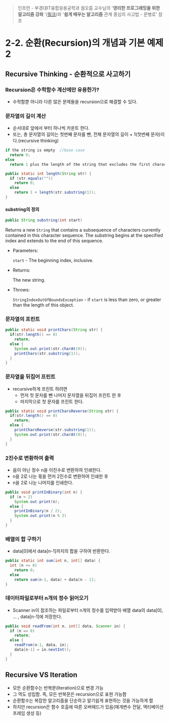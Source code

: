 > 인프런 - 부경대IT융합응용공학과 궘오흠 교수님의 '**영리한 프로그래밍을 위한 알고리즘 강좌** '([링크](https://www.inflearn.com/course/%EC%95%8C%EA%B3%A0%EB%A6%AC%EC%A6%98-%EA%B0%95%EC%A2%8C/))와 '**쉽게 배우는 알고리즘** 관계 중심의 사고법 - 문병로' 참조

# 2-2. 순환(Recursion)의 개념과 기본 예제 2

## Recursive Thinking - 순환적으로 사고하기

### Recursion은 수학함수 계산에만 유용한가?

* 수학함뿐 아니라 다른 많은 문제들을 recursion으로 해결할 수 있다.

### 문자열의 길이 계산

* 순서대로 앞에서 부터 하나씩 카운트 한다.
* 또는, 총 문자열의 길이는 첫번째 문자를 뺀, 전체 문자열의 길이 + 1(첫번째 문자)이다.(recursive thinking)

```java
if the string is empty	//base case
  return 0;
else
  return 1 plus the length of the string that excludes the first character;
```

```java
public static int length(String str) {
  if (str.equals(""))
    return 0;
  else
    return 1 + length(str.substring(1));
}
```

#### substring의 정의

```java
public String substring(int start)
```

Returns a new `String` that contains a subsequence of characters currently contained in this character sequence. The substring begins at the specified index and extends to the end of this sequence.

- Parameters:

  `start` - The beginning index, inclusive.

- Returns:

  The new string.

- Throws:

  `StringIndexOutOfBoundsException` - if `start` is less than zero, or greater than the length of this object.

### 문자열의 프린트

```java
public static void printChars(String str) {
  if(str.length() == 0)
    return;
  else {
    System.out.print(str.charAt(0));
    printChars(str.substring(1));
  }
}
```

### 문자열을 뒤집어 프린트

* recursive하게 프린트 하려면
  * 먼저 첫 문자를 뺀 나머지 문자열을 뒤집어 프린트 한 후
  * 마지막으로 첫 문자를 프린트 한다.

```java
public static void printCharsReverse(String str) {
  if(str.length() == 0)
    return;
  else {
    printCharsReverse(str.substring(1));
    System.out.print(str.charAt(0));
  }
}
```

### 2진수로 변환하여 출력

* 음이 아닌 정수 n을 이진수로 변환하여 인쇄한다.
* n을 2로 나눈 몫을 먼저 2진수로 변환하여 인쇄한 후
* n을 2로 나눈 나머지를 인쇄한다.

```java
public void printInBinary(int n) {
  if (n < 2)
    System.out.print(n);
  else {
    printInBinary(n / 2);
    System.out.print(n % 2)
  }
}
```

### 배열의 합 구하기

* data[0]에서 data[n-1]까지의 합을 구하여 반환한다.

```java
public static int sum(int n, int[] data) {
  int (n <= 0)
    return 0;
  else
    return sum(n-1, data) + data[n - 1];
}
```

### 데이터파일로부터 n개의 정수 읽어오기

* Scanner in이 참조하는 파일로부터 n개의 정수를 입력받아 배열 data의 data[0], ... , data[n-1]에 저장한다.

```java
public void readFrom(int n, int[] data, Scanner in) {
  if (n == 0)
    return;
  else {
    readFrom(n-1, data, in);
    data[n-1] = in.nextInt();
  }
}
```

## Recursive VS Iteration

* 모든 순환함수는 반복문(Iteration)으로 변경 가능
* 그 역도 성립함. 즉, 모든 반복문은 recursion으로 표현 가능함
* 순환함수는 복잡한 알고리즘을 단순하고 알기쉽게 표현하는 것을 가능하게 함
* 하지만 recursion은 함수 호출에 따른 오버헤드가 있음(매개변수 전달, 액티베이션 프레임 생성 등)